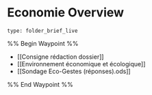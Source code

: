 # Economie Overview
 
```ccard
type: folder_brief_live
```
 
%% Begin Waypoint %%
- [[Consigne rédaction dossier]]
- [[Environnement économique et écologique]]
- [[Sondage Eco-Gestes (réponses).ods]]

%% End Waypoint %%